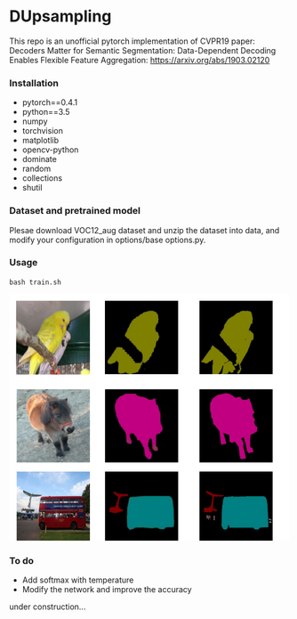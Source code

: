 # DUpsampling
This repo is an unofficial pytorch implementation of CVPR19 paper: Decoders Matter for Semantic Segmentation: Data-Dependent Decoding Enables Flexible Feature Aggregation: https://arxiv.org/abs/1903.02120

### Installation

* pytorch==0.4.1
* python==3.5
* numpy
* torchvision
* matplotlib
* opencv-python
* dominate
* random
* collections
* shutil

### Dataset and pretrained model

Plesae download VOC12_aug dataset and unzip the dataset into data, and modify your configuration in options/base options.py.

### Usage

```
bash train.sh
```

![](/image/image.png)


### To do

* Add softmax with temperature
* Modify the network and improve the accuracy

under construction...




